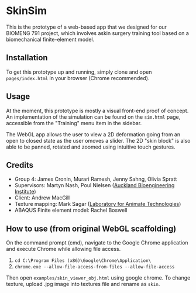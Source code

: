 # SkinSim

This is the prototype of a web-based app that we designed for our BIOMENG 791 project, which involves askin surgery training tool based on a biomechanical finite-element model.

## Installation

To get this prototype up and running, simply clone and open `pages/index.html` in your browser (Chrome recommended).

## Usage

At the moment, this prototype is mostly a visual front-end proof of concept. An implementation of the simulation can be found on the `sim.html` page, accessible from the "Training" menu item in the sidebar.

The WebGL app allows the user to view a 2D deformation going from an open to closed state as the user omoves a slider. The 2D "skin block" is also able to be panned, rotated and zoomed using intuitive touch gestures.

## Credits

* Group 4: James Cronin, Murari Ramesh, Jenny Sahng, Olivia Spratt
* Supervisors: Martyn Nash, Poul Nielsen ([Auckland Bioengineering Institute](http://www.abi.auckland.ac.nz/en.html))
* Client: Andrew MacGill
* Texture mapping: Mark Sagar ([Laboratory for Animate Technologies](http://www.abi.auckland.ac.nz/en/about/our-research/animate-technologies.html))
* ABAQUS Finite element model: Rachel Boswell

## How to use (from original WebGL scaffolding)

On the command prompt (cmd), navigate to the Google Chrome application and execute Chrome while allowing file access.

1. `cd C:\Program Files (x86)\Google\Chrome\Application\`
2. `chrome.exe --allow-file-access-from-files --allow-file-access`

Then open `examples/skin_viewer_obj.html` using google chrome.
To change texture, upload .jpg image into textures file and rename as `skin`.


